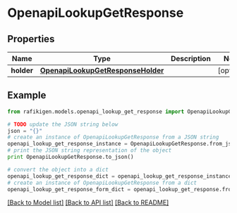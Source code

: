 # OpenapiLookupGetResponse


## Properties
Name | Type | Description | Notes
------------ | ------------- | ------------- | -------------
**holder** | [**OpenapiLookupGetResponseHolder**](OpenapiLookupGetResponseHolder.md) |  | [optional] 

## Example

```python
from rafikigen.models.openapi_lookup_get_response import OpenapiLookupGetResponse

# TODO update the JSON string below
json = "{}"
# create an instance of OpenapiLookupGetResponse from a JSON string
openapi_lookup_get_response_instance = OpenapiLookupGetResponse.from_json(json)
# print the JSON string representation of the object
print OpenapiLookupGetResponse.to_json()

# convert the object into a dict
openapi_lookup_get_response_dict = openapi_lookup_get_response_instance.to_dict()
# create an instance of OpenapiLookupGetResponse from a dict
openapi_lookup_get_response_form_dict = openapi_lookup_get_response.from_dict(openapi_lookup_get_response_dict)
```
[[Back to Model list]](../README.md#documentation-for-models) [[Back to API list]](../README.md#documentation-for-api-endpoints) [[Back to README]](../README.md)


